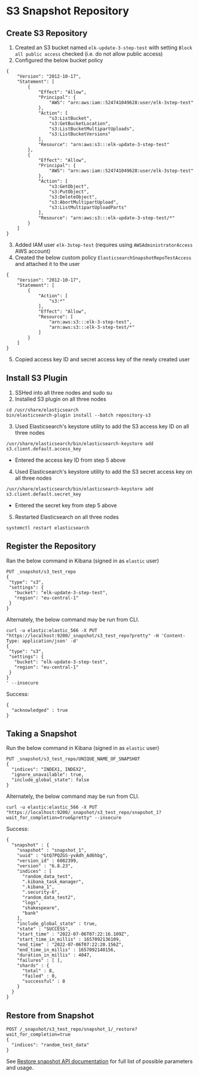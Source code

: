# S3 Snapshot Repository

## Create S3 Repository
1. Created an S3 bucket named `elk-update-3-step-test` with setting `Block all public access` checked (i.e. do not allow public access)
2. Configured the below bucket policy
```
{
    "Version": "2012-10-17",
    "Statement": [
        {
            "Effect": "Allow",
            "Principal": {
                "AWS": "arn:aws:iam::524741049628:user/elk-3step-test"
            },
            "Action": [
                "s3:ListBucket",
                "s3:GetBucketLocation",
                "s3:ListBucketMultipartUploads",
                "s3:ListBucketVersions"
            ],
            "Resource": "arn:aws:s3:::elk-update-3-step-test"
        },
        {
            "Effect": "Allow",
            "Principal": {
                "AWS": "arn:aws:iam::524741049628:user/elk-3step-test"
            },
            "Action": [
                "s3:GetObject",
                "s3:PutObject",
                "s3:DeleteObject",
                "s3:AbortMultipartUpload",
                "s3:ListMultipartUploadParts"
            ],
            "Resource": "arn:aws:s3:::elk-update-3-step-test/*"
        }
    ]
}
```
3. Added IAM user `elk-3step-test` (requires using `AWSAdministratorAccess` AWS account)
4. Created the below custom policy `ElasticsearchSnapshotRepoTestAccess` and attached it to the user
```
{
    "Version": "2012-10-17",
    "Statement": [
        {
            "Action": [
                "s3:*"
            ],
            "Effect": "Allow",
            "Resource": [
                "arn:aws:s3:::elk-3-step-test",
                "arn:aws:s3:::elk-3-step-test/*"
            ]
        }
    ]
}
```
5. Copied access key ID and secret access key of the newly created user

## Install S3 Plugin
1. SSHed into all three nodes and sudo su
2. Installed S3 plugin on all three nodes
```
cd /usr/share/elasticsearch
bin/elasticsearch-plugin install --batch repository-s3
```
3. Used Elasticsearch's keystore utility to add the S3 access key ID on all three nodes
```
/usr/share/elasticsearch/bin/elasticsearch-keystore add s3.client.default.access_key
```
   - Entered the access key ID from step 5 above
4. Used Elasticsearch's keystore utility to add the S3 secret access key on all three nodes
```
/usr/share/elasticsearch/bin/elasticsearch-keystore add s3.client.default.secret_key
```
   - Entered the secret key from step 5 above
5. Restarted Elasticsearch on all three nodes
```
systemctl restart elasticsearch
```

## Register the Repository
Ran the below command in Kibana (signed in as `elastic` user)
```
PUT _snapshot/s3_test_repo
{
 "type": "s3",
 "settings": {
   "bucket": "elk-update-3-step-test",
   "region": "eu-central-1"
 }
}
```
Alternately, the below command may be run from CLI.
```
curl -u elastic:elastic_566 -X PUT "https://localhost:9200/_snapshot/s3_test_repo?pretty" -H 'Content-Type: application/json' -d'
{
 "type": "s3",
 "settings": {
   "bucket": "elk-update-3-step-test",
   "region": "eu-central-1"
 }
}
' --insecure
```

Success:
```
{
  "acknowledged" : true
}
```

## Taking a Snapshot
Run the below command in Kibana (signed in as `elastic` user)
```
PUT _snapshot/s3_test_repo/UNIQUE_NAME_OF_SNAPSHOT
{
  "indices": "INDEX1, INDEX2",
  "ignore_unavailable": true,
  "include_global_state": false
}
```
Alternately, the below command may be run from CLI.
```
curl -u elastic:elastic_566 -X PUT "https://localhost:9200/_snapshot/s3_test_repo/snapshot_1?wait_for_completion=true&pretty" --insecure
```
Success:
```
{
  "snapshot" : {
    "snapshot" : "snapshot_1",
    "uuid" : "GtQ7PQZGS-yvAdh_Ad6hbg",
    "version_id" : 6082399,
    "version" : "6.8.23",
    "indices" : [
      "random_data_test",
      ".kibana_task_manager",
      ".kibana_1",
      ".security-6",
      "random_data_test2",
      "logs",
      "shakespeare",
      "bank"
    ],
    "include_global_state" : true,
    "state" : "SUCCESS",
    "start_time" : "2022-07-06T07:22:16.109Z",
    "start_time_in_millis" : 1657092136109,
    "end_time" : "2022-07-06T07:22:20.156Z",
    "end_time_in_millis" : 1657092140156,
    "duration_in_millis" : 4047,
    "failures" : [ ],
    "shards" : {
      "total" : 8,
      "failed" : 0,
      "successful" : 8
    }
  }
}
```

## Restore from Snapshot
```
POST /_snapshot/s3_test_repo/snapshot_1/_restore?wait_for_completion=true
{
  "indices": "random_test_data"
}
```
See [Restore snapshot API documentation](https://www.elastic.co/guide/en/elasticsearch/reference/7.17/restore-snapshot-api.html) for full list of possible parameters and usage.
